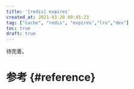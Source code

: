 ```yaml
---
title: '[redis] expires'
created_at: 2021-03-20 09:45:23
tag: ["cache", "redis", "expires","lru","dev"]
toc: true
draft: true
---
```


待完善。

# 参考 {#reference}